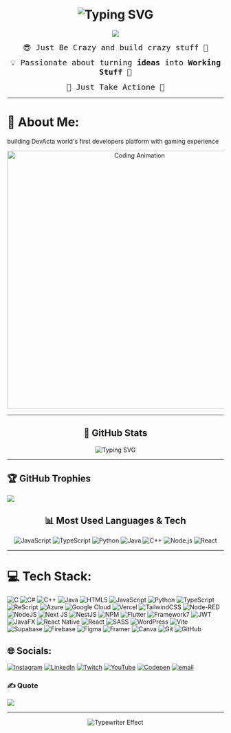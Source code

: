 <!-- Fancy Heading -->
<h1 align="center">
  <img src="https://readme-typing-svg.herokuapp.com?font=Montserrat+Alternates&size=32&duration=3000&pause=1000&color=F75C7E&center=true&vCenter=true&width=500&lines=Hi+All%2C+I'm+Bala+Tanish;17+y%2Fo+Developer+from+India;AI+%7C+Automation+%7C+Full+Stack" alt="Typing SVG" />
</h1>

<p align="center">
  <img src="https://readme-typing-svg.demolab.com?font=Fira+Code&size=24&pause=1000&color=FFD700&center=true&vCenter=true&width=500&lines=Welcome+to+my+World+Guys;AI+Developer;Automation+Engineer;Full-Stack+Builder;Turning+Ideas+into+Reality" />
</p>

<!-- Subtext with Gradient Font -->
<p align="center">
  <samp style="font-size:18px;">
    😎 Just Be Crazy and build crazy stuff </b> 🚀
  </samp>
</p>


  <!-- Subtext -->
  <p align="center">
    <samp style="font-size:18px;">
      💡 Passionate about turning <b>ideas</b> into <b>Working Stuff</b> 🚀
    </samp>
  </p>


  <!-- Subtext -->
  <p align="center">
    <samp style="font-size:18px;">
     🤩 Just Take Actione</b> 🚀
    </samp>
  </p>


---

# 💫 About Me:
building DevActa world's first developers platform with gaming experience<br>


<p align="center">
  <img src="https://media.giphy.com/media/L1R1tvI9svkIWwpVYr/giphy.gif" width="600" alt="Coding Animation" />
</p>


---

  <!-- GitHub Stats -->
  <h2 align="center">🚀 GitHub Stats</h2>
  <p align="center">
    <img src="https://readme-typing-svg.herokuapp.com?font=Fira+Code&size=22&pause=1000&color=00FF99&center=true&vCenter=true&width=435&lines=Total+Public+Repos:+2️⃣3️⃣%2b;Total+Private+Repos:+3️⃣0️⃣%2b;Total+Commits:+1️⃣2️⃣0️⃣0️⃣%2B;Stars+Earned:+4️⃣3️⃣" alt="Typing SVG" />
  </p>

  <hr/>

## 🏆 GitHub Trophies
![](https://github-profile-trophy.vercel.app/?username=tanishbala-thecursorguy&theme=solarized-dark&no-frame=false&no-bg=false&margin-w=4)



  <!-- Most Used Languages -->
  <h2 align="center">📊 Most Used Languages & Tech</h2>
  <p align="center">
    <img src="https://readme-typing-svg.herokuapp.com?font=Fira+Code&size=18&duration=2000&pause=500&color=F7DF1E&width=300&lines=JavaScript+—+25%25" alt="JavaScript" />
    <img src="https://readme-typing-svg.herokuapp.com?font=Fira+Code&size=18&duration=2000&pause=500&color=3178C6&width=300&lines=TypeScript+—+15%25" alt="TypeScript" />
    <img src="https://readme-typing-svg.herokuapp.com?font=Fira+Code&size=18&duration=2000&pause=500&color=3776AB&width=300&lines=Python+—+20%25" alt="Python" />
    <img src="https://readme-typing-svg.herokuapp.com?font=Fira+Code&size=18&duration=2000&pause=500&color=E34C26&width=300&lines=Java+—+10%25" alt="Java" />
    <img src="https://readme-typing-svg.herokuapp.com?font=Fira+Code&size=18&duration=2000&pause=500&color=00599C&width=300&lines=C%2B%2B+—+5%25" alt="C++" />
    <img src="https://readme-typing-svg.herokuapp.com?font=Fira+Code&size=18&duration=2000&pause=500&color=339933&width=300&lines=Node.js+—+15%25" alt="Node.js" />
    <img src="https://readme-typing-svg.herokuapp.com?font=Fira+Code&size=18&duration=2000&pause=500&color=61DAFB&width=300&lines=React+—+10%25" alt="React" />
  </p>

  <hr/>

 # 💻 Tech Stack:
![C](https://img.shields.io/badge/c-%2300599C.svg?style=for-the-badge&logo=c&logoColor=white) ![C#](https://img.shields.io/badge/c%23-%23239120.svg?style=for-the-badge&logo=csharp&logoColor=white) ![C++](https://img.shields.io/badge/c++-%2300599C.svg?style=for-the-badge&logo=c%2B%2B&logoColor=white) ![Java](https://img.shields.io/badge/java-%23ED8B00.svg?style=for-the-badge&logo=openjdk&logoColor=white) ![HTML5](https://img.shields.io/badge/html5-%23E34F26.svg?style=for-the-badge&logo=html5&logoColor=white) ![JavaScript](https://img.shields.io/badge/javascript-%23323330.svg?style=for-the-badge&logo=javascript&logoColor=%23F7DF1E) ![Python](https://img.shields.io/badge/python-3670A0?style=for-the-badge&logo=python&logoColor=ffdd54) ![TypeScript](https://img.shields.io/badge/typescript-%23007ACC.svg?style=for-the-badge&logo=typescript&logoColor=white) ![ReScript](https://img.shields.io/badge/rescript-%2314162c?style=for-the-badge&logo=rescript&logoColor=e34c4c) ![Azure](https://img.shields.io/badge/azure-%230072C6.svg?style=for-the-badge&logo=microsoftazure&logoColor=white) ![Google Cloud](https://img.shields.io/badge/GoogleCloud-%234285F4.svg?style=for-the-badge&logo=google-cloud&logoColor=white) ![Vercel](https://img.shields.io/badge/vercel-%23000000.svg?style=for-the-badge&logo=vercel&logoColor=white) ![TailwindCSS](https://img.shields.io/badge/tailwindcss-%2338B2AC.svg?style=for-the-badge&logo=tailwind-css&logoColor=white) ![Node-RED](https://img.shields.io/badge/Node--RED-%238F0000.svg?style=for-the-badge&logo=node-red&logoColor=white) ![NodeJS](https://img.shields.io/badge/node.js-6DA55F?style=for-the-badge&logo=node.js&logoColor=white) ![Next JS](https://img.shields.io/badge/Next-black?style=for-the-badge&logo=next.js&logoColor=white) ![NestJS](https://img.shields.io/badge/nestjs-%23E0234E.svg?style=for-the-badge&logo=nestjs&logoColor=white) ![NPM](https://img.shields.io/badge/NPM-%23CB3837.svg?style=for-the-badge&logo=npm&logoColor=white) ![Flutter](https://img.shields.io/badge/Flutter-%2302569B.svg?style=for-the-badge&logo=Flutter&logoColor=white) ![Framework7](https://img.shields.io/badge/framework7-%23EE350F.svg?style=for-the-badge&logo=framework7&logoColor=white) ![JWT](https://img.shields.io/badge/JWT-black?style=for-the-badge&logo=JSON%20web%20tokens) ![JavaFX](https://img.shields.io/badge/javafx-%23FF0000.svg?style=for-the-badge&logo=javafx&logoColor=white) ![React Native](https://img.shields.io/badge/react_native-%2320232a.svg?style=for-the-badge&logo=react&logoColor=%2361DAFB) ![React](https://img.shields.io/badge/react-%2320232a.svg?style=for-the-badge&logo=react&logoColor=%2361DAFB) ![SASS](https://img.shields.io/badge/SASS-hotpink.svg?style=for-the-badge&logo=SASS&logoColor=white) ![WordPress](https://img.shields.io/badge/WordPress-%23117AC9.svg?style=for-the-badge&logo=WordPress&logoColor=white) ![Vite](https://img.shields.io/badge/vite-%23646CFF.svg?style=for-the-badge&logo=vite&logoColor=white) ![Supabase](https://img.shields.io/badge/Supabase-3ECF8E?style=for-the-badge&logo=supabase&logoColor=white) ![Firebase](https://img.shields.io/badge/firebase-a08021?style=for-the-badge&logo=firebase&logoColor=ffcd34) ![Figma](https://img.shields.io/badge/figma-%23F24E1E.svg?style=for-the-badge&logo=figma&logoColor=white) ![Framer](https://img.shields.io/badge/Framer-black?style=for-the-badge&logo=framer&logoColor=blue) ![Canva](https://img.shields.io/badge/Canva-%2300C4CC.svg?style=for-the-badge&logo=Canva&logoColor=white) ![Git](https://img.shields.io/badge/git-%23F05033.svg?style=for-the-badge&logo=git&logoColor=white) ![GitHub](https://img.shields.io/badge/github-%23121011.svg?style=for-the-badge&logo=github&logoColor=white)

## 🌐 Socials:
[![Instagram](https://img.shields.io/badge/Instagram-%23E4405F.svg?logo=Instagram&logoColor=white)](https://instagram.com/https://www.instagram.com/tanish2390_/) [![LinkedIn](https://img.shields.io/badge/LinkedIn-%230077B5.svg?logo=linkedin&logoColor=white)](https://linkedin.com/in/https://www.linkedin.com/in/bala-tanish-964791372?utm_source=share&utm_campaign=share_via&utm_content=profile&utm_medium=ios_app) [![Twitch](https://img.shields.io/badge/Twitch-%239146FF.svg?logo=Twitch&logoColor=white)](https://twitch.tv/https://www.twitch.tv/tanishhhhhhhhhhhhhhhhhhhh) [![YouTube](https://img.shields.io/badge/YouTube-%23FF0000.svg?logo=YouTube&logoColor=white)](https://youtube.com/@https://www.youtube.com/@Tanish-stuff) [![Codepen](https://img.shields.io/badge/Codepen-000000?logo=codepen&logoColor=white)](https://codepen.io/https://codepen.io/tanishbala-thecursorguy) [![email](https://img.shields.io/badge/Email-D14836?logo=gmail&logoColor=white)](mailto:tanishbala567@gmail.com) 


### ✍️ Quote
![](https://quotes-github-readme.vercel.app/api?type=horizontal&theme=radical)

---

  <!-- Closing Typewriter -->
  <p align="center">
    <img src="https://readme-typing-svg.demolab.com?font=Fira+Code&size=22&pause=1200&color=00F700&center=true&vCenter=true&width=500&lines=Code.+Build.+Automate.+Inspire." alt="Typewriter Effect" />
  </p>

</div>
